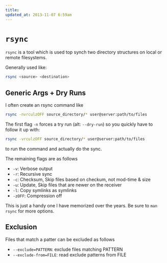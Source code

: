 ```yaml
---
title:
updated_at: 2013-11-07 6:59am
---
```


# `rsync`

`rsync` is a tool which is used top synch two directory structures on local or remote filesystems.

Generally used like:

```bash
rsync <source> <destination>
```

## Generic Args + Dry Runs

I often create an rsync command like 

```bash
rsync -nvrculzOFF source_directory/* user@server:path/to/files 
```

The first flag `-n` forces a try run (alt: `--dry-run`) so you quickly have to follow it up with:

```bash
rsync -vrculzOFF source_directory/* user@server:path/to/files 
```
to run the command and actually do the sync.

The remaining flags are as follows

* `-v`: Verbose  output
* `-r`: Recursive sync
* `-c`: Checksum, Skip files based on checkum, not mod-time & size
* `-u`: Update, Skip files that are newer on the receiver
* `-l`: Copy symlinks as symlinks
* `-zOFF`: Compression off

This is just a handy one I have memorized over the years. Be sure to `man rsync` for more options.

## Exclusion

Files that match a patter can be excluded as follows

* `--exclude=PATTERN`: exclude files matching PATTERN
* `--exclude-from=FILE`: read exclude patterns from FILE

